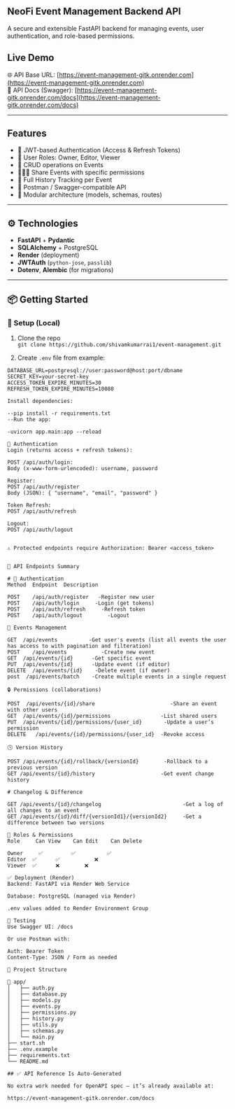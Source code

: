 ## NeoFi Event Management Backend API

A secure and extensible FastAPI backend for managing events, user authentication, and role-based permissions.

##  Live Demo

🌐 API Base URL: [https://event-management-gitk.onrender.com](https://event-management-gitk.onrender.com)  
📘 API Docs (Swagger): [https://event-management-gitk.onrender.com/docs](https://event-management-gitk.onrender.com/docs)

---

##  Features

- 🔐 JWT-based Authentication (Access & Refresh Tokens)
- 👥 User Roles: Owner, Editor, Viewer
- 📆 CRUD operations on Events
- 👨‍👨‍👦 Share Events with specific permissions
- 📜 Full History Tracking per Event
- 🧪 Postman / Swagger-compatible API
- 📂 Modular architecture (models, schemas, routes)

---

## ⚙️ Technologies

- **FastAPI** + **Pydantic**
- **SQLAlchemy** + PostgreSQL
- **Render** (deployment)
- **JWTAuth** (`python-jose`, `passlib`)
- **Dotenv**, **Alembic** (for migrations)

---

## 📦 Getting Started

### 🔧 Setup (Local)

1. Clone the repo  
   `git clone https://github.com/shivamkumarrai1/event-management.git`

2. Create `.env` file from example:

```env
DATABASE_URL=postgresql://user:password@host:port/dbname
SECRET_KEY=your-secret-key
ACCESS_TOKEN_EXPIRE_MINUTES=30
REFRESH_TOKEN_EXPIRE_MINUTES=10080

Install dependencies:

--pip install -r requirements.txt
--Run the app:

-uvicorn app.main:app --reload

🔑 Authentication
Login (returns access + refresh tokens):

POST /api/auth/login:
Body (x-www-form-urlencoded): username, password

Register:
POST /api/auth/register
Body (JSON): { "username", "email", "password" }

Token Refresh:
POST /api/auth/refresh

Logout:
POST /api/auth/logout


⚠️ Protected endpoints require Authorization: Bearer <access_token>


📘 API Endpoints Summary

# 🔐 Authentication
Method  Endpoint  Description

POST	/api/auth/register	 -Register new user
POST	/api/auth/login	    -Login (get tokens)
POST	/api/auth/refresh     -Refresh token
POST	/api/auth/logout	    -Logout

📆 Events Management

GET	 /api/events 	      -Get user's events (list all events the user has access to with pagination and filteration)
POST	/api/events 	      -Create new event
GET	 /api/events/{id}	   -Get specific event
PUT	 /api/events/{id}	   -Update event (if editor)
DELETE	/api/events/{id}	-Delete event (if owner)
post  /api/events/batch    -Create multiple events in a single request

🔒 Permissions (collaborations)

POST  /api/events/{id}/share                        -Share an event with other users
GET	 /api/events/{id}/permissions 	             -List shared users
PUT	 /api/events/{id}/permissions/{user_id}       -Update a user’s permission
DELETE	 /api/events/{id}/permissions/{user_id}	 -Revoke access

🕓 Version History

POST /api/events/{id}/rollback/{versionId}        -Rollback to a previous version
GET	/api/events/{id}/history	                 -Get event change history

# Changelog & Difference

GET /api/events/{id}/changelog                          -Get a log of all changes to an event
GET /api/events/{id}/diff/{versionId1}/{versionId2}     -Get a difference between two versions

🔐 Roles & Permissions
Role	 Can View	 Can Edit	 Can Delete

Owner	  ✅       	✅	       ✅
Editor	✅	   ✅	       ❌
Viewer	✅	   ❌        ❌

✅ Deployment (Render)
Backend: FastAPI via Render Web Service

Database: PostgreSQL (managed via Render)

.env values added to Render Environment Group

🧪 Testing
Use Swagger UI: /docs

Or use Postman with:

Auth: Bearer Token
Content-Type: JSON / Form as needed

📂 Project Structure

📁 app/
│   ├── auth.py
│   ├── database.py
│   ├── models.py
│   ├── events.py
│   ├── permissions.py
│   ├── history.py
│   ├── utils.py
│   ├── schemas.py
│   └── main.py
├── start.sh
├── .env.example
├── requirements.txt
└── README.md

## ✅ API Reference Is Auto-Generated

No extra work needed for OpenAPI spec — it’s already available at:

https://event-management-gitk.onrender.com/docs
